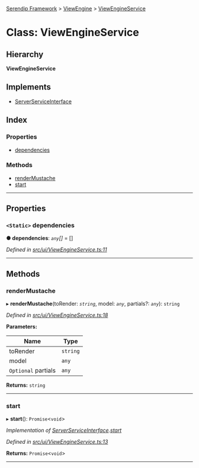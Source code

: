 [Serendip Framework](../README.md) > [ViewEngine](../modules/viewengine.md) > [ViewEngineService](../classes/viewengine.viewengineservice.md)

# Class: ViewEngineService

## Hierarchy

**ViewEngineService**

## Implements

* [ServerServiceInterface](../interfaces/server.serverserviceinterface-1.md)

## Index

### Properties

* [dependencies](viewengine.viewengineservice.md#dependencies)

### Methods

* [renderMustache](viewengine.viewengineservice.md#rendermustache)
* [start](viewengine.viewengineservice.md#start)

---

## Properties

<a id="dependencies"></a>

### `<Static>` dependencies

**● dependencies**: *`any`[]* =  []

*Defined in [src/ui/ViewEngineService.ts:11](https://github.com/m-esm/serendip/blob/17b0858/src/ui/ViewEngineService.ts#L11)*

___

## Methods

<a id="rendermustache"></a>

###  renderMustache

▸ **renderMustache**(toRender: *`string`*, model: *`any`*, partials?: *`any`*): `string`

*Defined in [src/ui/ViewEngineService.ts:18](https://github.com/m-esm/serendip/blob/17b0858/src/ui/ViewEngineService.ts#L18)*

**Parameters:**

| Name | Type |
| ------ | ------ |
| toRender | `string` |
| model | `any` |
| `Optional` partials | `any` |

**Returns:** `string`

___
<a id="start"></a>

###  start

▸ **start**(): `Promise`<`void`>

*Implementation of [ServerServiceInterface](../interfaces/server.serverserviceinterface-1.md).[start](../interfaces/server.serverserviceinterface-1.md#start)*

*Defined in [src/ui/ViewEngineService.ts:13](https://github.com/m-esm/serendip/blob/17b0858/src/ui/ViewEngineService.ts#L13)*

**Returns:** `Promise`<`void`>

___

